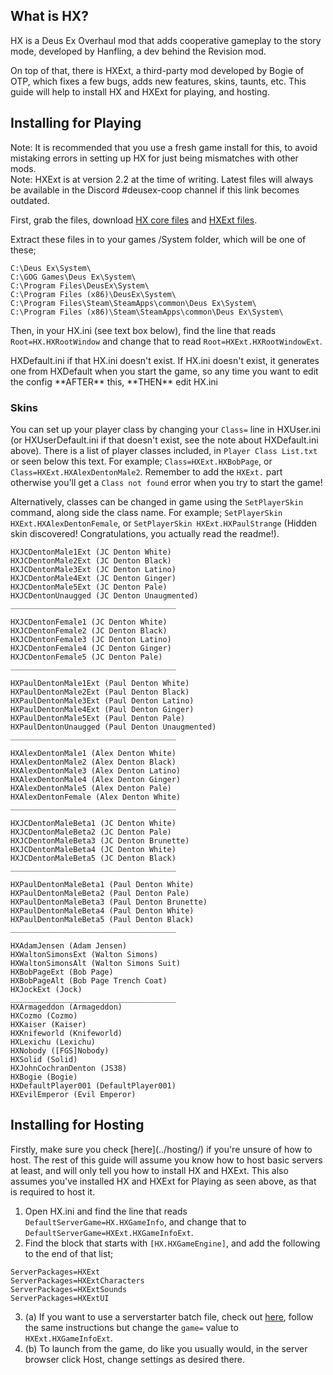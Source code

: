 ## What is HX?

HX is a Deus Ex Overhaul mod that adds cooperative gameplay to the story mode, developed by Hanfling, a dev behind the Revision mod.

On top of that, there is HXExt, a third-party mod developed by Bogie of OTP, which fixes a few bugs, adds new features, skins, taunts, etc. This guide will help to install HX and HXExt for playing, and hosting.

## Installing for Playing
<div class="tcalert">Note: It is recommended that you use a fresh game install for this, to avoid mistaking errors in setting up HX for just being mismatches with other mods.</div>
<div class="tcalert">Note: HXExt is at version 2.2 at the time of writing. Latest files will always be available in the Discord #deusex-coop channel if this link becomes outdated.</div>

First, grab the files, download [HX core files](https://builds.hx.hanfling.de/) and [HXExt files](https://drive.google.com/uc?id=1EbUNTZrsvc6OZM3Q8Sgk-PY3YK1-zxiR).

Extract these files in to your games /System folder, which will be one of these;
```
C:\Deus Ex\System\
C:\GOG Games\Deus Ex\System\
C:\Program Files\DeusEx\System\
C:\Program Files (x86)\DeusEx\System\
C:\Program Files\Steam\SteamApps\common\Deus Ex\System\
C:\Program Files (x86)\Steam\SteamApps\common\Deus Ex\System\
```

Then, in your HX.ini (see text box below), find the line that reads `Root=HX.HXRootWindow` and change that to read `Root=HXExt.HXRootWindowExt`.

<div class="tcalert">
HXDefault.ini if that HX.ini doesn't exist. If HX.ini doesn't exist, it generates one from HXDefault when you start the game, so any time you want to edit the config **AFTER** this, **THEN** edit HX.ini
</div>

### Skins
You can set up your player class by changing your `Class=` line in HXUser.ini 
(or HXUserDefault.ini if that doesn't exist, see the note about HXDefault.ini above). There is a list of player classes included, in 
`Player Class List.txt` or seen below this text. For example; `Class=HXExt.HXBobPage`, or `Class=HXExt.HXAlexDentonMale2`. Remember to add the `HXExt.` part otherwise you'll get a `Class not found` error when you try to start the game!

Alternatively, classes can be changed in game using the `SetPlayerSkin` command, along side the class name. For example; `SetPlayerSkin HXExt.HXAlexDentonFemale`, or `SetPlayerSkin HXExt.HXPaulStrange` (Hidden skin discovered! Congratulations, you actually read the readme!).

```
HXJCDentonMale1Ext (JC Denton White)
HXJCDentonMale2Ext (JC Denton Black)
HXJCDentonMale3Ext (JC Denton Latino)
HXJCDentonMale4Ext (JC Denton Ginger)
HXJCDentonMale5Ext (JC Denton Pale)
HXJCDentonUnaugged (JC Denton Unaugmented)
_____________________________________

HXJCDentonFemale1 (JC Denton White)
HXJCDentonFemale2 (JC Denton Black)
HXJCDentonFemale3 (JC Denton Latino)
HXJCDentonFemale4 (JC Denton Ginger)
HXJCDentonFemale5 (JC Denton Pale)
_____________________________________

HXPaulDentonMale1Ext (Paul Denton White)
HXPaulDentonMale2Ext (Paul Denton Black)
HXPaulDentonMale3Ext (Paul Denton Latino)
HXPaulDentonMale4Ext (Paul Denton Ginger)
HXPaulDentonMale5Ext (Paul Denton Pale)
HXPaulDentonUnaugged (Paul Denton Unaugmented)
_____________________________________

HXAlexDentonMale1 (Alex Denton White)
HXAlexDentonMale2 (Alex Denton Black)
HXAlexDentonMale3 (Alex Denton Latino)
HXAlexDentonMale4 (Alex Denton Ginger)
HXAlexDentonMale5 (Alex Denton Pale)
HXAlexDentonFemale (Alex Denton White)
_____________________________________

HXJCDentonMaleBeta1 (JC Denton White)
HXJCDentonMaleBeta2 (JC Denton Pale)
HXJCDentonMaleBeta3 (JC Denton Brunette)
HXJCDentonMaleBeta4 (JC Denton White)
HXJCDentonMaleBeta5 (JC Denton Black)
_____________________________________

HXPaulDentonMaleBeta1 (Paul Denton White)
HXPaulDentonMaleBeta2 (Paul Denton Pale)
HXPaulDentonMaleBeta3 (Paul Denton Brunette)
HXPaulDentonMaleBeta4 (Paul Denton White)
HXPaulDentonMaleBeta5 (Paul Denton Black)
_____________________________________

HXAdamJensen (Adam Jensen)
HXWaltonSimonsExt (Walton Simons)
HXWaltonSimonsAlt (Walton Simons Suit)
HXBobPageExt (Bob Page)
HXBobPageAlt (Bob Page Trench Coat)
HXJockExt (Jock)
_____________________________________
HXArmageddon (Armageddon)
HXCozmo (Cozmo)
HXKaiser (Kaiser)
HXKnifeworld (Knifeworld)
HXLexichu (Lexichu)
HXNobody ([FGS]Nobody)
HXSolid (Solid)
HXJohnCochranDenton (JS38)
HXBogie (Bogie)
HXDefaultPlayer001 (DefaultPlayer001)
HXEvilEmperor (Evil Emperor)
```

## Installing for Hosting
<div class="tcalert">
Firstly, make sure you check [here](../hosting/) if you're unsure of how to host. The rest of this guide will assume you know how to host basic servers at least, and will only tell you how to install HX and HXExt.
This also assumes you've installed HX and HXExt for Playing as seen above, as that is required to host it.
</div>

1. Open HX.ini and find the line that reads `DefaultServerGame=HX.HXGameInfo`, and change that to `DefaultServerGame=HXExt.HXGameInfoExt`.
2. Find the block that starts with `[HX.HXGameEngine]`, and add the following to the end of that list;
```
ServerPackages=HXExt
ServerPackages=HXExtCharacters
ServerPackages=HXExtSounds
ServerPackages=HXExtUI
```
3. (a) If you want to use a serverstarter batch file, check out [here](https://deusexhq.github.io/hosting/#server-starter), follow the same instructions but change the `game=` value to `HXExt.HXGameInfoExt`.
3. (b) To launch from the game, do like you usually would, in the server browser click Host, change settings as desired there.

